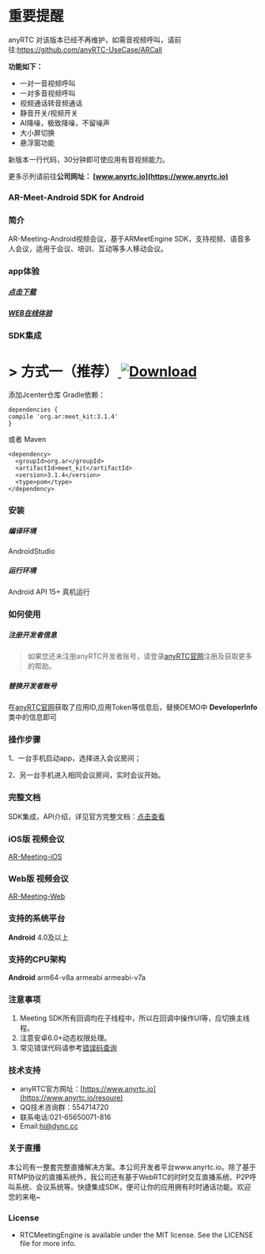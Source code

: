 
# 重要提醒
anyRTC 对该版本已经不再维护，如需音视频呼叫，请前往:https://github.com/anyRTC-UseCase/ARCall

**功能如下：**
- 一对一音视频呼叫
- 一对多音视频呼叫
- 视频通话转音频通话
- 静音开关/视频开关
- AI降噪，极致降噪，不留噪声
- 大小屏切换
- 悬浮窗功能

新版本一行代码，30分钟即可使应用有音视频能力。

更多示列请前往**公司网址： [www.anyrtc.io](https://www.anyrtc.io)**

### AR-Meet-Android SDK for Android
### 简介
AR-Meeting-Android视频会议，基于ARMeetEngine SDK，支持视频、语音多人会议，适用于会议、培训、互动等多人移动会议。


### app体验

##### [点击下载](http://download.anyrtc.io/a31v)

##### [WEB在线体验](https://demos.anyrtc.io/ar-meet/)

### SDK集成
# > 方式一（推荐）[ ![Download](https://api.bintray.com/packages/dyncanyrtc/ar_dev/meet/images/download.svg) ](https://bintray.com/dyncanyrtc/ar_dev/meet/_latestVersion)

添加Jcenter仓库 Gradle依赖：

```
dependencies {
compile 'org.ar:meet_kit:3.1.4'
}
```

或者 Maven
```
<dependency>
  <groupId>org.ar</groupId>
  <artifactId>meet_kit</artifactId>
  <version>3.1.4</version>
  <type>pom</type>
</dependency>
```

### 安装

##### 编译环境

AndroidStudio

##### 运行环境

Android API 15+
真机运行

### 如何使用

##### 注册开发者信息

>如果您还未注册anyRTC开发者账号，请登录[anyRTC官网](http://www.anyrtc.io)注册及获取更多的帮助。

##### 替换开发者账号
在[anyRTC官网](http://www.anyrtc.io)获取了应用ID,应用Token等信息后，替换DEMO中
**DeveloperInfo**类中的信息即可

### 操作步骤

1、一台手机启动app，选择进入会议房间；

2、另一台手机进入相同会议房间，实时会议开始。

### 完整文档
SDK集成，API介绍，详见官方完整文档：[点击查看](https://docs.anyrtc.io/v1/MEET/android.html)

### iOS版 视频会议

[AR-Meeting-iOS](https://github.com/AnyRTC/anyRTC-Meeting-iOS)

### Web版 视频会议

[AR-Meeting-Web](https://github.com/anyRTC/anyRTC-Meeting-Web)


### 支持的系统平台
**Android** 4.0及以上

### 支持的CPU架构
**Android** arm64-v8a  armeabi armeabi-v7a


### 注意事项
1. Meeting SDK所有回调均在子线程中，所以在回调中操作UI等，应切换主线程。
2. 注意安卓6.0+动态权限处理。
3. 常见错误代码请参考[错误码查询](https://www.anyrtc.io/resoure)

### 技术支持
- anyRTC官方网址：[https://www.anyrtc.io](https://www.anyrtc.io/resoure)
- QQ技术咨询群：554714720
- 联系电话:021-65650071-816
- Email:hi@dync.cc


### 关于直播

本公司有一整套完整直播解决方案。本公司开发者平台www.anyrtc.io。除了基于RTMP协议的直播系统外，我公司还有基于WebRTC的时时交互直播系统、P2P呼叫系统、会议系统等。快捷集成SDK，便可让你的应用拥有时时通话功能。欢迎您的来电~

### License

- RTCMeetingEngine is available under the MIT license. See the LICENSE file for more info.





   



 
